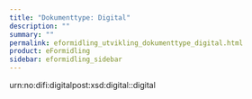 ```yaml
---
title: "Dokumenttype: Digital"
description: ""
summary: ""
permalink: eformidling_utvikling_dokumenttype_digital.html
product: eFormidling
sidebar: eformidling_sidebar
---
```


urn:no:difi:digitalpost:xsd:digital::digital
